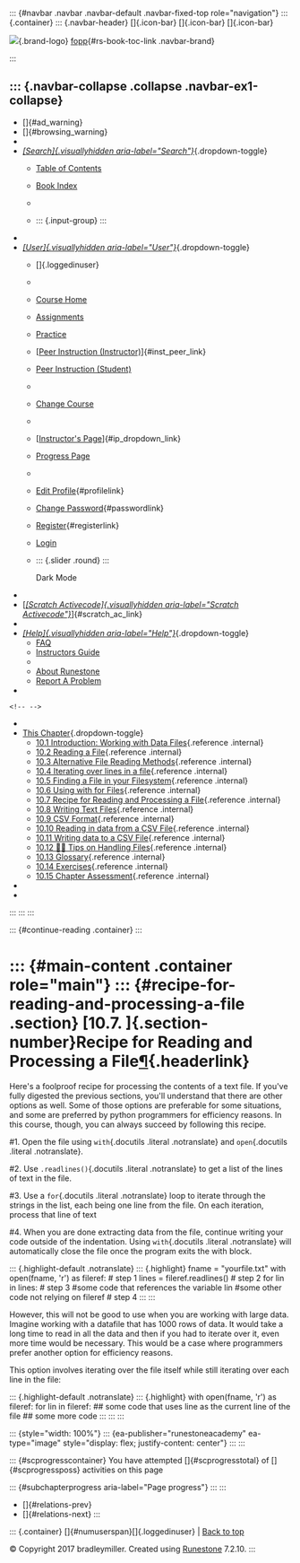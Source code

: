 ::: {#navbar .navbar .navbar-default .navbar-fixed-top role="navigation"}
::: {.container}
::: {.navbar-header}
[]{.icon-bar} []{.icon-bar} []{.icon-bar}

<div>

[![](../_static/img/RAIcon.png)](/runestone/default/user/login){.brand-logo}
[fopp](../index.html){#rs-book-toc-link .navbar-brand}

</div>
:::

::: {.navbar-collapse .collapse .navbar-ex1-collapse}
-   
-   []{#ad_warning}
-   []{#browsing_warning}
-   
-   [*[Search]{.visuallyhidden
    aria-label="Search"}*](#){.dropdown-toggle}
    -   [Table of Contents](../index.html)

    -   [Book Index](../genindex.html)

    -   

    -   ::: {.input-group}
        :::
-   
-   [*[User]{.visuallyhidden aria-label="User"}*](#){.dropdown-toggle}
    -   []{.loggedinuser}

    -   

    -   [Course Home](/ns/course/index)

    -   [Assignments](/assignment/student/chooseAssignment)

    -   [Practice](/runestone/assignments/practice)

    -   [[Peer Instruction
        (Instructor)](/runestone/peer/instructor.html)]{#inst_peer_link}

    -   [Peer Instruction (Student)](/runestone/peer/student.html)

    -   

    -   [Change Course](/runestone/default/courses)

    -   

    -   [[Instructor\'s
        Page](/runestone/admin/index)]{#ip_dropdown_link}

    -   [Progress Page](/runestone/dashboard/studentreport)

    -   

    -   [Edit Profile](/runestone/default/user/profile){#profilelink}

    -   [Change
        Password](/runestone/default/user/change_password){#passwordlink}

    -   [Register](/runestone/default/user/register){#registerlink}

    -   [Login](#)

    -   ::: {.slider .round}
        :::

        Dark Mode
-   
-   [[*[Scratch Activecode]{.visuallyhidden
    aria-label="Scratch Activecode"}*](javascript:runestoneComponents.popupScratchAC())]{#scratch_ac_link}
-   
-   [*[Help]{.visuallyhidden aria-label="Help"}*](#){.dropdown-toggle}
    -   [FAQ](http://runestoneinteractive.org/pages/faq.html)
    -   [Instructors Guide](https://guide.runestone.academy)
    -   
    -   [About Runestone](http://runestoneinteractive.org)
    -   [Report A
        Problem](/runestone/default/reportabug?course=fopp&page=FilesRecipe)
-   

```{=html}
<!-- -->
```
-   
-   [This Chapter](../index.html){.dropdown-toggle}
    -   [10.1 Introduction: Working with Data
        Files](intro-WorkingwithDataFiles.html){.reference .internal}
    -   [10.2 Reading a File](ReadingaFile.html){.reference .internal}
    -   [10.3 Alternative File Reading
        Methods](AlternativeFileReadingMethods.html){.reference
        .internal}
    -   [10.4 Iterating over lines in a
        file](Iteratingoverlinesinafile.html){.reference .internal}
    -   [10.5 Finding a File in your
        Filesystem](FindingaFileonyourDisk.html){.reference .internal}
    -   [10.6 Using with for Files](With.html){.reference .internal}
    -   [10.7 Recipe for Reading and Processing a
        File](FilesRecipe.html){.reference .internal}
    -   [10.8 Writing Text Files](WritingTextFiles.html){.reference
        .internal}
    -   [10.9 CSV Format](CSVFormat.html){.reference .internal}
    -   [10.10 Reading in data from a CSV
        File](ReadingCSVFiles.html){.reference .internal}
    -   [10.11 Writing data to a CSV
        File](WritingCSVFiles.html){.reference .internal}
    -   [10.12 👩‍💻 Tips on Handling
        Files](WPTipsHandlingFiles.html){.reference .internal}
    -   [10.13 Glossary](Glossary.html){.reference .internal}
    -   [10.14 Exercises](Exercises.html){.reference .internal}
    -   [10.15 Chapter Assessment](ChapterAssessment.html){.reference
        .internal}
-   
-   
:::
:::
:::

::: {#continue-reading .container}
:::

::: {#main-content .container role="main"}
::: {#recipe-for-reading-and-processing-a-file .section}
[10.7. ]{.section-number}Recipe for Reading and Processing a File[¶](#recipe-for-reading-and-processing-a-file "Permalink to this heading"){.headerlink}
========================================================================================================================================================

Here's a foolproof recipe for processing the contents of a text file. If
you've fully digested the previous sections, you'll understand that
there are other options as well. Some of those options are preferable
for some situations, and some are preferred by python programmers for
efficiency reasons. In this course, though, you can always succeed by
following this recipe.

\#1. Open the file using `with`{.docutils .literal .notranslate} and
`open`{.docutils .literal .notranslate}.

\#2. Use `.readlines()`{.docutils .literal .notranslate} to get a list
of the lines of text in the file.

\#3. Use a `for`{.docutils .literal .notranslate} loop to iterate
through the strings in the list, each being one line from the file. On
each iteration, process that line of text

\#4. When you are done extracting data from the file, continue writing
your code outside of the indentation. Using `with`{.docutils .literal
.notranslate} will automatically close the file once the program exits
the with block.

::: {.highlight-default .notranslate}
::: {.highlight}
    fname = "yourfile.txt"
    with open(fname, 'r') as fileref:         # step 1
        lines = fileref.readlines()           # step 2
        for lin in lines:                     # step 3
            #some code that references the variable lin
    #some other code not relying on fileref   # step 4
:::
:::

However, this will not be good to use when you are working with large
data. Imagine working with a datafile that has 1000 rows of data. It
would take a long time to read in all the data and then if you had to
iterate over it, even more time would be necessary. This would be a case
where programmers prefer another option for efficiency reasons.

This option involves iterating over the file itself while still
iterating over each line in the file:

::: {.highlight-default .notranslate}
::: {.highlight}
    with open(fname, 'r') as fileref:
     for lin in fileref:
         ## some code that uses line as the current line of the file
         ## some more code
:::
:::
:::

::: {style="width: 100%"}
::: {ea-publisher="runestoneacademy" ea-type="image" style="display: flex; justify-content: center"}
:::
:::

::: {#scprogresscontainer}
You have attempted []{#scprogresstotal} of []{#scprogressposs}
activities on this page

::: {#subchapterprogress aria-label="Page progress"}
:::
:::

-   [[](With.html)]{#relations-prev}
-   [[](WritingTextFiles.html)]{#relations-next}
:::

::: {.container}
[]{#numuserspan}[]{.loggedinuser} \| [Back to top](#)

© Copyright 2017 bradleymiller. Created using
[Runestone](http://runestoneinteractive.org/) 7.2.10.
:::

